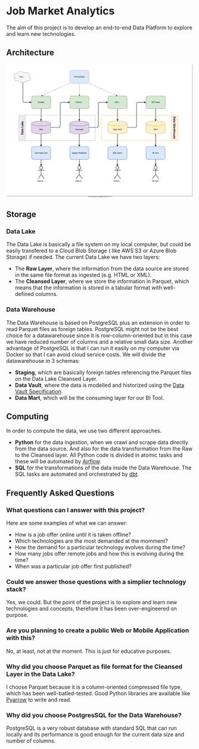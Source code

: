# Job Market Analytics

The aim of this project is to develop an end-to-end Data Platform to explore and learn new technologies.

## Architecture

![Architecture Overview](doc/architecture-overview.drawio.svg)

## Storage

### Data Lake

The Data Lake is basically a file system on my local computer, but could be easily transfered to a Cloud Blob Storage (
like AWS S3 or Azure Blob Storage) if needed. The current Data Lake we have two layers:

- The **Raw Layer**, where the information from the data source are stored in the same file format as ingested (e.g.
  HTML or XML).
- The **Cleansed Layer**, where we store the information in Parquet, which means that the information is stored in a
  tabular format with well-defined columns.

### Data Warehouse

The Data Warehouse is based on PostgreSQL plus an extension in order to read Parquet files as foreign tables. PostgreSQL
might not be the best choice for a datawarehouse since it is row-column-oriented but in this case we have reduced number
of columns and a relative small data size. Another advantage of PostgreSQL is that I can run it easily on my computer
via Docker so that I can avoid cloud service costs. We will divide the datawarehouse in 3 schemas:

- **Staging**, which are basically foreign tables referencing the Parquet files on the Data Lake Cleansed Layer.
- **Data Vault**, where the data is modelled and historized using
  the [Data Vault Specification](https://danlinstedt.com/wp-content/uploads/2018/06/DVModelingSpecs2-0-1.pdf).
- **Data Mart**, which will be the consuming layer for our BI Tool.

## Computing

In order to compute the data, we use two different approaches.

- **Python** for the data ingestion, when we crawl and scrape data directly from the data source. And also for the data
  transformation from the Raw to the Cleansed layer. All Python code is divided in atomic tasks and these will be
  automated by [Airflow](https://airflow.apache.org/).
- **SQL** for the transformations of the data inside the Data Warehouse. The SQL tasks are automated and orchestrated
  by [dbt](https://www.getdbt.com/).

## Frequently Asked Questions

### What questions can I answer with this project?

Here are some examples of what we can answer:

- How is a job offer online until it is taken offline?
- Which technologies are the most demanded at the momment?
- How the demand for a particular technology evolves during the time?
- How many jobs offer remote jobs and how this is evolving during the time?
- When was a particular job offer first published?

### Could we answer those questions with a simplier technology stack?

Yes, we could. But the point of the project is to explore and learn new technologies and concepts, therefore it has been
over-engineered on purpose.

### Are you planning to create a public Web or Mobile Application with this?

No, at least, not at the moment. This is just for educative purposes.

### Why did you choose Parquet as file format for the Cleansed Layer in the Data Lake?

I choose Parquet because it is a column-oriented compressed file type, which has been well-batled-tested. Good Python
libraries are available like [Pyarrow](https://arrow.apache.org/docs/python/parquet.html) to write and read.

### Why did you choose PostgresSQL for the Data Warehouse?

PostgreSQL is a very robust database with standard SQL that can run locally and its performance is good enough for the
current data size and number of columns.
